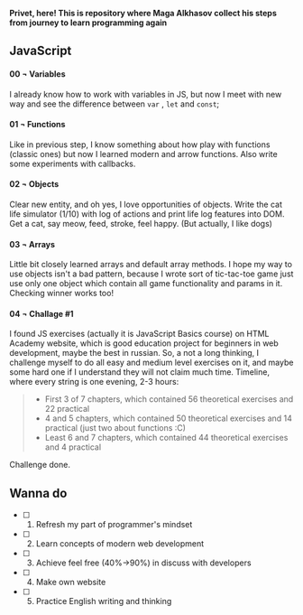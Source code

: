 **Privet, here! This is repository where Maga Alkhasov collect his steps from journey to learn programming again**

## JavaScript

#### 00 ¬ Variables

I already know how to work with variables in JS, but now I meet with new way and see the difference between `var` , `let` and `const`;

#### 01 ¬ Functions

Like in previous step, I know something about how play with functions (classic ones) but now I learned modern and arrow functions. Also write some experiments with callbacks.

#### 02 ¬ Objects

Clear new entity, and oh yes, I love opportunities of objects. Write the cat life simulator (1/10) with log of actions and print life log features into DOM. Get a cat, say meow, feed, stroke, feel happy. (But actually, I like dogs)

#### 03 ¬ Arrays

Little bit closely learned arrays and default array methods. I hope my way to use objects isn't a bad pattern, because I wrote sort of tic-tac-toe game just use only one object which contain all game functionality and params in it. Checking winner works too!

#### 04 ¬ Challage #1

I found JS exercises (actually it is JavaScript Basics course) on HTML Academy website, which is good education project for beginners in web development, maybe the best in russian. So, a not a long thinking, I challenge myself to do all easy and medium level exercises on it, and maybe some hard one if I understand they will not claim much time. Timeline, where every string is one evening, 2-3 hours:

> - First 3 of 7 chapters, which contained 56 theoretical exercises and 22 practical
> - 4 and 5 chapters, which contained 50 theoretical exercises and 14 practical (just two about functions :C)
> - Least 6 and 7 chapters, which contained 44 theoretical exercises and 4 practical

Challenge done.

## Wanna do

- [ ] 1. Refresh my part of programmer's mindset
- [ ] 2. Learn concepts of modern web development
- [ ] 3. Achieve feel free (40%→90%) in discuss with developers
- [ ] 4. Make own website
- [ ] 5. Practice English writing and thinking
